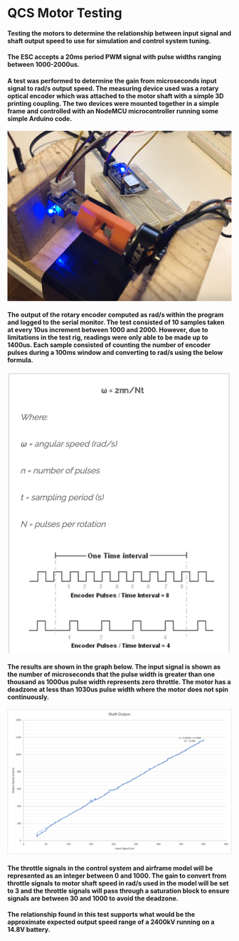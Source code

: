 # QCS Motor Testing
#### Testing the motors to determine the relationship between input signal and shaft output speed to use for simulation and control system tuning.

#### The ESC accepts a 20ms period PWM signal with pulse widths ranging between 1000-2000us.

#### A test was performed to determine the gain from microseconds input signal to rad/s output speed. The measuring device used was a rotary optical encoder which was attached to the motor shaft with a simple 3D printing coupling. The two devices were mounted together in a simple frame and controlled with an NodeMCU microcontroller running some simple Arduino code.

![Test Setup](TestSetup.png)

#### The output of the rotary encoder computed as rad/s within the program and logged to the serial monitor. The test consisted of 10 samples taken at every 10us increment between 1000 and 2000. However, due to limitations in the test rig, readings were only able to be made up to 1400us. Each sample consisted of counting the number of encoder pulses during a 100ms window and converting to rad/s using the below formula.

![Encoder Equation](encoderEquation.png)

#### The results are shown in the graph below. The input signal is shown as the number of microseconds that the pulse width is greater than one thousand as 1000us pulse width represents zero throttle. The motor has a deadzone at less than 1030us pulse width where the motor does not spin continuously. 

![Results](Results.png)

#### The throttle signals in the control system and airframe model will be represented as an integer between 0 and 1000. The gain to convert from throttle signals to motor shaft speed in rad/s used in the model will be set to 3 and the throttle signals will pass through a saturation block to ensure signals are between 30 and 1000 to avoid the deadzone.

#### The relationship found in this test supports what would be the approximate expected output speed range of a 2400kV running on a 14.8V battery.
